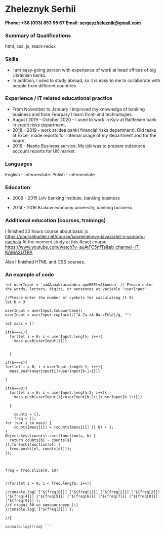 # Zheleznyk Serhii

**Phone: +38 (093) 853 95 67**
**Email: sergeyzheleznik@gmail.com**

### Summary of Qualifications

html, css, js, react-redux

### Skills

- I am easy-going person with experience of work at head offices of big Ukrainian banks.
- In addition, I used to study abroad, so it is easy to me to collaborate with people from different countries.

### Experience / IT related educational practice

- From November to January I improved my knowledge of banking business and from February I learn front-end technologies.
- August 2019 - October 2020 - I used to work in Kyiv at Raiffeisen bank in credit risks department.
- 2018 - 2019 - work at Idea bank( financial risks department). Did tasks at Excel, made reports for internal usage of my department and for the board
- 2016 - Nestle Business service. My job was to prepare outsource account reports for UK market.

### Languages

English – intermediate.
Polish – intermediate

### Education

- 2009 - 2015 Lviv banking institute, banking business

- 2014 - 2016 Krakow economy university, banking business

### Additional education (courses, trainings)

I finished 23 hours course about basic js https://coursehunter.net/course/sovremennyy-javascript-s-samogo-nachala
At the moment study at this React course
https://www.youtube.com/watch?v=auAtFC5nfTs&ab_channel=IT-KAMASUTRA

Also I finished HTML and CSS courses.

### An example of code

````
let userInput = 'aaAAaaabracadabra qweЕЕЕtv$$bnnnn' // Please enter the words, letters, digits, or sentences at variable "userInput"

//Please enter the number of symbols for calculating (1-3)
let b = 3

userInput = userInput.toLowerCase()
userInput = userInput.replace(/[^A-Za-zА-Яа-яЁё\d]/g, "")

let mass = []

if(b===1){
  for(let i = 0; i < userInput.length; i++){
    mass.push(userInput[i])}


  }

if(b===2){
for(let i = 0; i < userInput.length-1; i++){
  mass.push(userInput[i]+userInput[b-1+i])}

}

if(b===3){
  for(let i = 0; i < userInput.length-2; i++){
    mass.push(userInput[i]+userInput[b-2+i]+userInput[b-1+i])}

  }

    counts = {},
    freq = [];
for (var i in mass) {
    counts[mass[i]] = (counts[mass[i]] || 0) + 1;
}
Object.keys(counts).sort(function(a, b) {
  return counts[b] - counts[a]
}).forEach(function(el) {
  freq.push([el, counts[el]]);
});



freq = freq.slice(0, 10)


//for(let i = 0; i < freq.length; i++){

//console.log(`["${freq[0]}] ["${freq[1]}] ["${freq[2]}] ["${freq[3]}] ["${freq[4]}] ["${freq[5]}] ["${freq[6]}] ["${freq[7]}] ["${freq[8]}] ["${freq[9]}]`);
//У строці 50 не використовую [i]
//console.log(`["${freq[i]}]`);

//}

console.log(freq) ```
````

